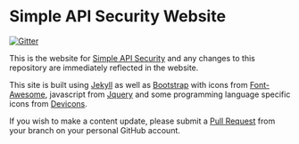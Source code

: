 # Simple API Security Website
[![Gitter](https://badges.gitter.im/simpleapisecurity/simpleapisecurity.github.io.svg)](https://gitter.im/simpleapisecurity/simpleapisecurity.github.io?utm_source=badge&utm_medium=badge&utm_campaign=pr-badge)

This is the website for [Simple API Security](https://simpleapisecurity.github.io) and any changes to this repository
are immediately reflected in the website.

This site is built using [Jekyll](http://jekyllrb.com) as well as [Bootstrap](http://getbootstrap.com) with icons from
[Font-Awesome](http://fortawesome.github.io/Font-Awesome/), javascript from [Jquery](https://jquery.com) and some
programming language specific icons from [Devicons](http://devicon.fr).

If you wish to make a content update, please submit a [Pull Request](https://help.github.com/articles/using-pull-requests/)
from your branch on your personal GitHub account.